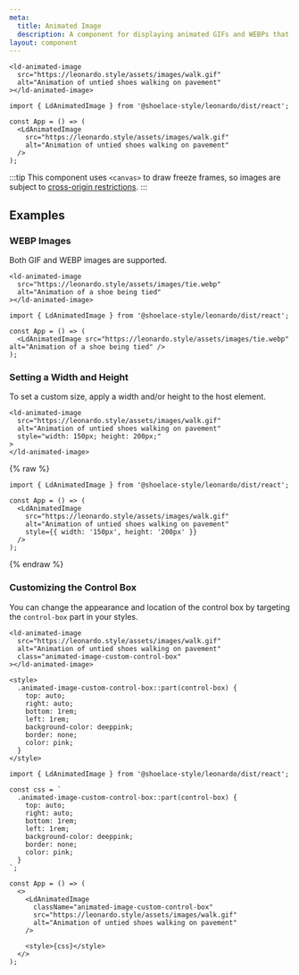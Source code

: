 ```yaml
---
meta:
  title: Animated Image
  description: A component for displaying animated GIFs and WEBPs that play and pause on interaction.
layout: component
---
```


```html:preview
<ld-animated-image
  src="https://leonardo.style/assets/images/walk.gif"
  alt="Animation of untied shoes walking on pavement"
></ld-animated-image>
```

```jsx:react
import { LdAnimatedImage } from '@shoelace-style/leonardo/dist/react';

const App = () => (
  <LdAnimatedImage
    src="https://leonardo.style/assets/images/walk.gif"
    alt="Animation of untied shoes walking on pavement"
  />
);
```

:::tip
This component uses `<canvas>` to draw freeze frames, so images are subject to [cross-origin restrictions](https://developer.mozilla.org/en-US/docs/Web/HTML/CORS_enabled_image).
:::

## Examples

### WEBP Images

Both GIF and WEBP images are supported.

```html:preview
<ld-animated-image
  src="https://leonardo.style/assets/images/tie.webp"
  alt="Animation of a shoe being tied"
></ld-animated-image>
```

```jsx:react
import { LdAnimatedImage } from '@shoelace-style/leonardo/dist/react';

const App = () => (
  <LdAnimatedImage src="https://leonardo.style/assets/images/tie.webp" alt="Animation of a shoe being tied" />
);
```

### Setting a Width and Height

To set a custom size, apply a width and/or height to the host element.

```html:preview
<ld-animated-image
  src="https://leonardo.style/assets/images/walk.gif"
  alt="Animation of untied shoes walking on pavement"
  style="width: 150px; height: 200px;"
>
</ld-animated-image>
```

{% raw %}

```jsx:react
import { LdAnimatedImage } from '@shoelace-style/leonardo/dist/react';

const App = () => (
  <LdAnimatedImage
    src="https://leonardo.style/assets/images/walk.gif"
    alt="Animation of untied shoes walking on pavement"
    style={{ width: '150px', height: '200px' }}
  />
);
```

{% endraw %}

### Customizing the Control Box

You can change the appearance and location of the control box by targeting the `control-box` part in your styles.

```html:preview
<ld-animated-image
  src="https://leonardo.style/assets/images/walk.gif"
  alt="Animation of untied shoes walking on pavement"
  class="animated-image-custom-control-box"
></ld-animated-image>

<style>
  .animated-image-custom-control-box::part(control-box) {
    top: auto;
    right: auto;
    bottom: 1rem;
    left: 1rem;
    background-color: deeppink;
    border: none;
    color: pink;
  }
</style>
```

```jsx:react
import { LdAnimatedImage } from '@shoelace-style/leonardo/dist/react';

const css = `
  .animated-image-custom-control-box::part(control-box) {
    top: auto;
    right: auto;
    bottom: 1rem;
    left: 1rem;
    background-color: deeppink;
    border: none;
    color: pink;
  }
`;

const App = () => (
  <>
    <LdAnimatedImage
      className="animated-image-custom-control-box"
      src="https://leonardo.style/assets/images/walk.gif"
      alt="Animation of untied shoes walking on pavement"
    />

    <style>{css}</style>
  </>
);
```
